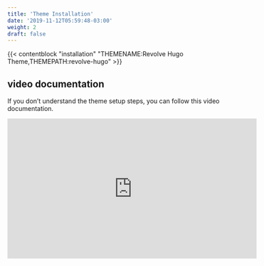 ```yaml
---
title: 'Theme Installation'
date: '2019-11-12T05:59:48-03:00'
weight: 2
draft: false
---
```


{{< contentblock "installation" "THEMENAME:Revolve Hugo Theme,THEMEPATH:revolve-hugo" >}}

video documentation
-------------------

If you don’t understand the theme setup steps, you can follow this video documentation.

<iframe allow="accelerometer; autoplay; encrypted-media; gyroscope; picture-in-picture" allowfullscreen="" frameborder="0" height="315" src="https://www.youtube.com/embed/jrkvirglgaQ" width="560"></iframe>
